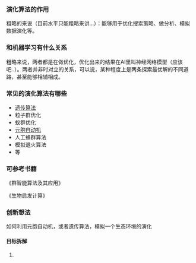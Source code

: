 ### 演化算法的作用

粗略的来说（目前水平只能粗略来讲...）：能够用于优化搜索策略、做分析、模拟数据演化等。

### 和机器学习有什么关系

粗略来说，两者都是在做优化，优化出来的结果在AI里叫神经网络模型（应该吧..）。两者并非时对立的关系，可以说，某种程度上是两条探索最优解的不同道路，甚至能够相辅相成。

### 常见的演化算法有哪些

- [遗传算法]([https://baike.baidu.com/item/%E9%81%97%E4%BC%A0%E7%AE%97%E6%B3%95](https://baike.baidu.com/item/遗传算法))
- 粒子群优化
- 蚁群优化
- [元胞自动机]([https://baike.baidu.com/item/%E5%85%83%E8%83%9E%E8%87%AA%E5%8A%A8%E6%9C%BA](https://baike.baidu.com/item/元胞自动机))
- 人工蜂群算法
- 模拟退火算法
- 等

### 可参考书籍

《群智能算法及其应用》

《生物启发计算》

### 创新想法

如何利用元胞自动机，或者遗传算法，模拟一个生态环境的演化

#### 目标拆解

1. 

